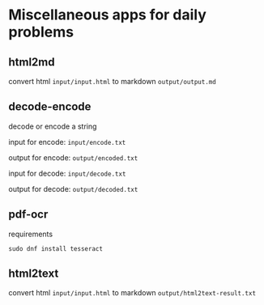 # Miscellaneous apps for daily problems

## html2md

convert html `input/input.html` to markdown `output/output.md`

## decode-encode

decode or encode a string

input for encode: `input/encode.txt`

output for encode: `output/encoded.txt`

input for decode: `input/decode.txt`

output for decode: `output/decoded.txt`

## pdf-ocr

requirements

```shell
sudo dnf install tesseract
```

## html2text

convert html `input/input.html` to markdown `output/html2text-result.txt`
